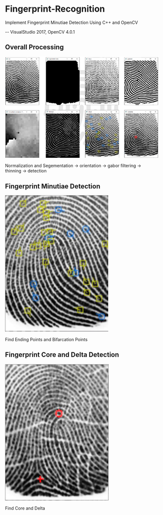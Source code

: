 # Fingerprint-Recognition

Implement Fingerprint Minutiae Detection Using C++ and OpenCV

-- VisualStudio 2017, OpenCV 4.0.1

## Overall Processing

![Image0](./image/image0.png)

Normalization and Segementation -> orientation -> gabor filtering -> thinning -> detection

## Fingerprint Minutiae Detection

![Image1](./image/image1.png)

Find Ending Points and Bifarcation Points

## Fingerprint Core and Delta Detection

![Image2](./image/image2.png)

Find Core and Delta

